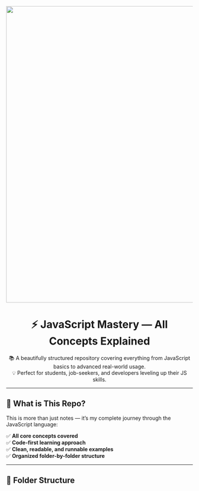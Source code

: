 <!-- HERO SECTION -->
<div align="center">

<img src="https://i.imgur.com/JnECxGH.png" width="800"/>

# ⚡ JavaScript Mastery — All Concepts Explained

📚 A beautifully structured repository covering everything from JavaScript basics to advanced real-world usage.  
💡 Perfect for students, job-seekers, and developers leveling up their JS skills.

</div>

---

## 🚀 What is This Repo?

This is more than just notes — it’s my complete journey through the JavaScript language:

✅ **All core concepts covered**  
✅ **Code-first learning approach**  
✅ **Clean, readable, and runnable examples**  
✅ **Organized folder-by-folder structure**

---

## 📁 Folder Structure

